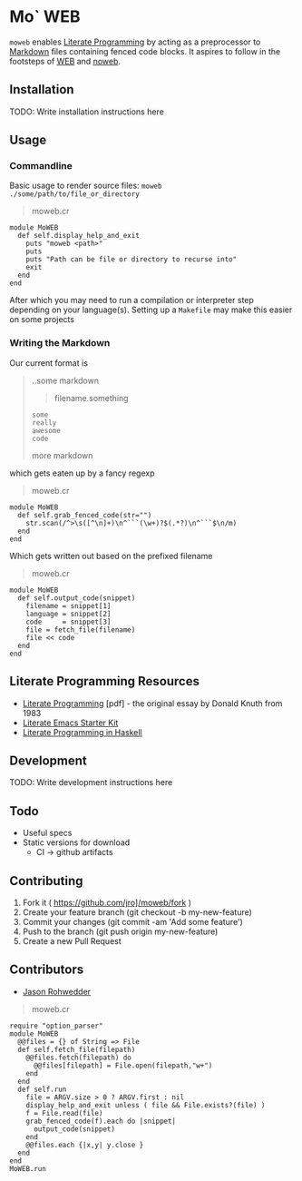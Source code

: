 # Mo` WEB

`moweb` enables
[Literate Programming](https://en.wikipedia.org/wiki/Literate_programming)
by acting as a preprocessor to
[Markdown](https://guides.github.com/features/mastering-markdown/)
files containing fenced code blocks. It aspires to follow in the
footsteps of [WEB](https://en.wikipedia.org/wiki/WEB) and [noweb](https://en.wikipedia.org/wiki/Noweb).

## Installation

TODO: Write installation instructions here

## Usage

### Commandline

Basic usage to render source files: `moweb ./some/path/to/file_or_directory`

> moweb.cr
```crystal
module MoWEB
  def self.display_help_and_exit
    puts "moweb <path>"
    puts
    puts "Path can be file or directory to recurse into"
    exit
  end
end
```

After which you may need to run a compilation or interpreter step
depending on your language(s). Setting up a `Makefile` may make this
easier on some projects

### Writing the Markdown

Our current format is

> ..some markdown
> 
> > filename.something
> ```optional_language_name
> some
> really
> awesome
> code
> ```
> 
> more markdown

which gets eaten up by a fancy regexp

> moweb.cr
```crystal
module MoWEB
  def self.grab_fenced_code(str="")
    str.scan(/^>\s([^\n]+)\n^```(\w+)?$(.*?)\n^```$\n/m)
  end
end
```

Which gets written out based on the prefixed filename
> moweb.cr
```crystal
module MoWEB
  def self.output_code(snippet)
    filename = snippet[1]
    language = snippet[2]
    code     = snippet[3]
    file = fetch_file(filename)
    file << code
  end
end
```

## Literate Programming Resources

* [Literate Programming](http://literateprogramming.com/knuthweb.pdf)
  [pdf] - the original essay by Donald Knuth from 1983
* [Literate Emacs Starter Kit](https://github.com/eschulte/emacs24-starter-kit)
* [Literate Programming in Haskell](https://wiki.haskell.org/Literate_programming)

## Development

TODO: Write development instructions here

## Todo

* Useful specs
* Static versions for download
  * CI -> github artifacts

## Contributing

1. Fork it ( https://github.com/jro]/moweb/fork )
2. Create your feature branch (git checkout -b my-new-feature)
3. Commit your changes (git commit -am 'Add some feature')
4. Push to the branch (git push origin my-new-feature)
5. Create a new Pull Request

## Contributors

- [Jason Rohwedder](https://github.com/jro)


> moweb.cr
```crystal
require "option_parser"
module MoWEB
  @@files = {} of String => File
  def self.fetch_file(filepath)
    @@files.fetch(filepath) do
      @@files[filepath] = File.open(filepath,"w+")
    end
  end
  def self.run
    file = ARGV.size > 0 ? ARGV.first : nil
    display_help_and_exit unless ( file && File.exists?(file) )
    f = File.read(file)
    grab_fenced_code(f).each do |snippet|
      output_code(snippet)
    end
    @@files.each {|x,y| y.close }
  end
end
MoWEB.run
```

